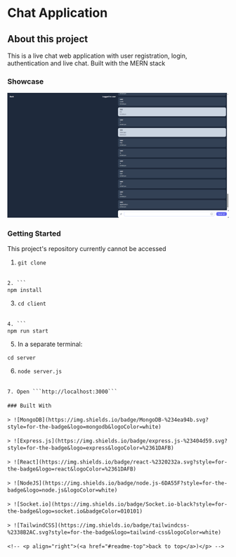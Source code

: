 <!-- <a name="readme-top"></a> -->

# Chat Application

## About this project

This is a live chat web application with user registration, login, authentication and live chat. Built with the MERN stack

### Showcase

![Showcase](./images/image.png)

### Getting Started

This project's repository currently cannot be accessed

1. ```
   git clone
   ```

````

2. ```
npm install
````

3. ```
   cd client
   ```

````

4. ```
npm run start
````

5. In a separate terminal:

```
cd server
```

6.  ```
    node server.js
    ```

````

7. Open ```http://localhost:3000```

### Built With

> ![MongoDB](https://img.shields.io/badge/MongoDB-%234ea94b.svg?style=for-the-badge&logo=mongodb&logoColor=white)

> ![Express.js](https://img.shields.io/badge/express.js-%23404d59.svg?style=for-the-badge&logo=express&logoColor=%2361DAFB)

> ![React](https://img.shields.io/badge/react-%2320232a.svg?style=for-the-badge&logo=react&logoColor=%2361DAFB)

> ![NodeJS](https://img.shields.io/badge/node.js-6DA55F?style=for-the-badge&logo=node.js&logoColor=white)

> ![Socket.io](https://img.shields.io/badge/Socket.io-black?style=for-the-badge&logo=socket.io&badgeColor=010101)

> ![TailwindCSS](https://img.shields.io/badge/tailwindcss-%2338B2AC.svg?style=for-the-badge&logo=tailwind-css&logoColor=white)

<!-- <p align="right">(<a href="#readme-top">back to top</a>)</p> -->
````
